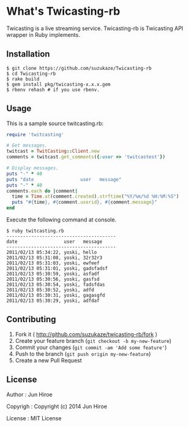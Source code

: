 # What's Twicasting-rb

Twicasting is a live streaming service. Twicasting-rb is Twicasting API wrapper in Ruby implements.

## Installation

```
$ git clone https://github.com/suzukaze/Twicasting-rb
$ cd Twicasting-rb
$ rake build
$ gem install pkg/twicasting-x.x.x.gem
$ rbenv rehash # if you use rbenv.
```


## Usage

This is a sample source twitcasting.rb:

```ruby
require 'twitcasting'

# Get messages.
twitcast = TwitCasting::Client.new
comments = twitcast.get_comments({:user => 'twitcastest'})

# Display messages.
puts "-" * 40
puts "date                 user   message"
puts "-" * 40
comments.each do |comment|
  time = Time.at(comment.created).strftime("%Y/%m/%d %H:%M:%S")
  puts "#{time}, #{comment.userid}, #{comment.message}"
end
```

Execute the following command at console.

```
$ ruby twitcasting.rb
----------------------------------------
date                 user   message
----------------------------------------
2011/02/13 05:34:22, yoski, hello
2011/02/13 05:31:08, yoski, 32r32r3
2011/02/13 05:31:03, yoski, ewfeef
2011/02/13 05:31:01, yoski, gadsfadsf
2011/02/13 05:30:59, yoski, asfadf
2011/02/13 05:30:56, yoski, gasfsd
2011/02/13 05:30:54, yoski, fadsfdas
2011/02/13 05:30:52, yoski, adfd
2011/02/13 05:30:31, yoski, gagasgfd
2011/02/13 05:30:29, yoski, adfdaf
```

## Contributing

1. Fork it ( http://github.com/suzukaze/twicasting-rb/fork )
2. Create your feature branch (`git checkout -b my-new-feature`)
3. Commit your changes (`git commit -am 'Add some feature'`)
4. Push to the branch (`git push origin my-new-feature`)
5. Create a new Pull Request

## License

Author : Jun Hiroe

Copyrigh : Copyright (c) 2014 Jun Hiroe

License : MIT License
